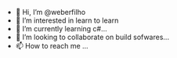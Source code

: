 - 👋 Hi, I’m @weberfilho
- 👀 I’m interested in learn to learn
- 🌱 I’m currently learning c#...
- 💞️ I’m looking to collaborate on build sofwares...
- 📫 How to reach me  ...

<!---
weberfilho/weberfilho is a ✨ special ✨ repository because its `README.md` (this file) appears on your GitHub profile.
You can click the Preview link to take a look at your changes.
--->
